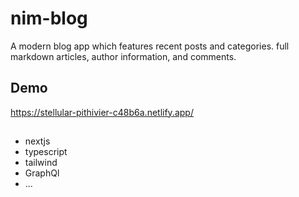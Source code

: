 
# nim-blog
A modern blog app which features recent posts and categories. full markdown articles, author information, and comments.
## Demo
https://stellular-pithivier-c48b6a.netlify.app/
## 
- nextjs
- typescript
- tailwind
- GraphQl
- ...
